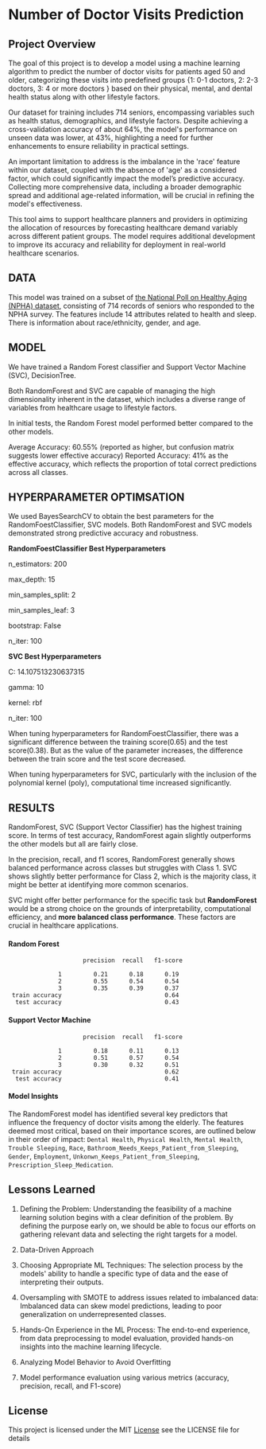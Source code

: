 # Number of Doctor Visits Prediction


## Project Overview

The goal of this project is to develop a model using a machine learning algorithm to predict the number of doctor visits for patients aged 50 and older, categorizing these visits into predefined groups {1: 0-1 doctors, 2: 2-3 doctors, 3: 4 or more doctors } based on their physical, mental, and dental health status along with other lifestyle factors.

Our dataset for training includes 714 seniors, encompassing variables such as health status, demographics, and lifestyle factors. Despite achieving a cross-validation accuracy of about 64%, the model's performance on unseen data was lower, at 43%, highlighting a need for further enhancements to ensure reliability in practical settings.

An important limitation to address is the imbalance in the 'race' feature within our dataset, coupled with the absence of 'age' as a considered factor, which could significantly impact the model’s predictive accuracy. Collecting more comprehensive data, including a broader demographic spread and additional age-related information, will be crucial in refining the model's effectiveness.


This tool aims to support healthcare planners and providers in optimizing the allocation of resources by forecasting healthcare demand variably across different patient groups. The model requires additional development to improve its accuracy and reliability for deployment in real-world healthcare scenarios.


## DATA
This model was trained on a subset of [the National Poll on Healthy Aging (NPHA) dataset](https://archive.ics.uci.edu/dataset/936/national+poll+on+healthy+aging+(npha)), consisting of 714 records of seniors who responded to the NPHA survey. The features include 14 attributes related to health and sleep. There is information about race/ethnicity, gender, and age.


## MODEL 
We have trained a Random Forest classifier and Support Vector Machine (SVC), DecisionTree. 

Both RandomForest and SVC are capable of managing the high dimensionality inherent in the dataset, which includes a diverse range of variables from healthcare usage to lifestyle factors. 

In initial tests, the Random Forest model performed better compared to the other models.

Average Accuracy: 60.55% (reported as higher, but confusion matrix suggests lower effective accuracy)
Reported Accuracy: 41% as the effective accuracy, which reflects the proportion of total correct predictions across all classes.


## HYPERPARAMETER OPTIMSATION
We used BayesSearchCV to obtain the best parameters for the RandomFoestClassifier, SVC models.
Both RandomForest and SVC models demonstrated strong predictive accuracy and robustness.


**RandomFoestClassifier Best Hyperparameters**

n_estimators: 200

max_depth: 15

min_samples_split: 2

min_samples_leaf: 3

bootstrap: False

n_iter: 100

**SVC Best Hyperparameters**

C: 14.107513230637315

gamma: 10

kernel: rbf

n_iter: 100

When tuning hyperparameters for RandomFoestClassifier, there was a significant difference between the training score(0.65) and the test score(0.38). But as the value of the parameter increases, the difference between the train score and the test score decreased.

When tuning hyperparameters for SVC, particularly with the inclusion of the polynomial kernel (poly), computational time increased significantly.


## RESULTS
RandomForest, SVC (Support Vector Classifier) has the highest training score. In terms of test accuracy, RandomForest again slightly outperforms the other models but all are fairly close. 

In the precision, recall, and f1 scores, RandomForest generally shows balanced performance across classes but struggles with Class 1. SVC shows slightly better performance for Class 2, which is the majority class, it might be better at identifying more common scenarios.

SVC might offer better performance for the specific task but **RandomForest** would be a strong choice on the grounds of interpretability, computational efficiency, and **more balanced class performance**. These factors are crucial in healthcare applications. 

#### Random Forest
                         precision  recall   f1-score   

                  1         0.21      0.18      0.19       
                  2         0.55      0.54      0.54        
                  3         0.35      0.39      0.37        
     train accuracy                             0.64
      test accuracy                             0.43
  

#### Support Vector Machine
                         precision  recall   f1-score   

                  1         0.18      0.11      0.13       
                  2         0.51      0.57      0.54        
                  3         0.30      0.32      0.51        
     train accuracy                             0.62
      test accuracy                             0.41                   
  

#### Model Insights
The RandomForest model has identified several key predictors that influence the frequency of doctor visits among the elderly. The features deemed most critical, based on their importance scores, are outlined below in their order of impact: `Dental Health`, `Physical Health`, `Mental Health`, `Trouble Sleeping`, `Race`, `Bathroom_Needs_Keeps_Patient_from_Sleeping`, `Gender`, `Employment`, `Unkonwn_Keeps_Patient_from_Sleeping`, `Prescription_Sleep_Medication`.


## Lessons Learned

1. Defining the Problem: Understanding the feasibility of a machine learning solution begins with a clear definition of the problem.  By defining the purpose early on, we should be able to focus our efforts on gathering relevant data and selecting the right targets for a model.

2. Data-Driven Approach

3. Choosing Appropriate ML Techniques: The selection process by the models' ability to handle a specific type of data and the ease of interpreting their outputs.

4. Oversampling with SMOTE to address issues related to imbalanced data: Imbalanced data can skew model predictions, leading to poor generalization on underrepresented classes.

5. Hands-On Experience in the ML Process: The end-to-end experience, from data preprocessing to model evaluation, provided hands-on insights into the machine learning lifecycle.

6. Analyzing Model Behavior to Avoid Overfitting

7. Model performance evaluation using various metrics (accuracy, precision, recall, and F1-score) 


## License
This project is licensed under the MIT [License](https://github.com/mijinatdiscovery/NPHA-doctor-visits/blob/main/LICENSE) see the LICENSE file for details


